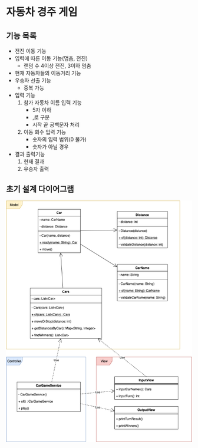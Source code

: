 # 자동차 경주 게임
## 기능 목록
- 전진 이동 기능
- 입력에 따른 이동 기능(멈춤, 전진)
  - 랜덤 수 4이상 전진, 3이하 멈춤
- 현재 자동차들의 이동거리 기능
- 우승자 선출 기능
  - 중복 가능
- 입력 기능
  1. 참가 자동차 이름 입력 기능
     - 5자 이하
     - ,로 구분
     - 시작 끝 공백문자 처리
  2. 이동 회수 입력 기능
     - 숫자의 입력 범위(0 불가)
     - 숫자가 아닐 경우
- 결과 출력기능
  1. 현재 결과
  2. 우승자 출력

## 초기 설계 다이어그램
![초기다이어그램](./img/클래스다이어그램(초기).png)